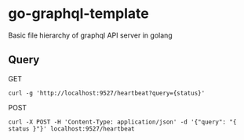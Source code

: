 # go-graphql-template

Basic file hierarchy of graphql API server in golang

## Query

GET

```
curl -g 'http://localhost:9527/heartbeat?query={status}'
```

POST

```
curl -X POST -H 'Content-Type: application/json' -d '{"query": "{ status }"}' localhost:9527/heartbeat
```
